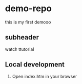 # demo-repo
this is my first demooo
## subheader

watch ttutorial

## Local development
1. Open index.htm in your browser
